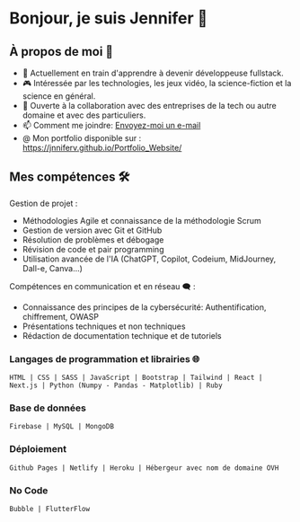 # Bonjour, je suis Jennifer 👋

## À propos de moi 🚀

- 🌱 Actuellement en train d'apprendre à devenir développeuse fullstack.
- 🎮 Intéressée par les technologies, les jeux vidéo, la science-fiction et la science en général.
- 🤝 Ouverte à la collaboration avec des entreprises de la tech ou autre domaine et avec des particuliers.
- 📫 Comment me joindre: [Envoyez-moi un e-mail](mailto:contact.jenv@gmail.com)
- @ Mon portfolio disponible sur : https://jnniferv.github.io/Portfolio_Website/

## Mes compétences 🛠️

Gestion de projet :
- Méthodologies Agile et connaissance de la méthodologie Scrum
- Gestion de version avec Git et GitHub
- Résolution de problèmes et débogage
- Révision de code et pair programming
- Utilisation avancée de l'IA (ChatGPT, Copilot, Codeium, MidJourney, Dall-e, Canva...)

Compétences en communication et en réseau 🗨️ :
- Connaissance des principes de la cybersécurité: Authentification, chiffrement, OWASP
- Présentations techniques et non techniques
- Rédaction de documentation technique et de tutoriels

### Langages de programmation et librairies 🌐

```text
HTML | CSS | SASS | JavaScript | Bootstrap | Tailwind | React | Next.js | Python (Numpy - Pandas - Matplotlib) | Ruby
```
### Base de données

```text
Firebase | MySQL | MongoDB
```
### Déploiement

```text
Github Pages | Netlify | Heroku | Hébergeur avec nom de domaine OVH
```

### No Code

```text
Bubble | FlutterFlow
```
